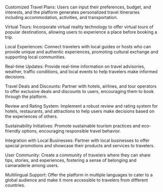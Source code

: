 Customized Travel Plans: Users can input their preferences, budget, and interests, and the platform generates personalized travel itineraries including accommodation, activities, and transportation.

Virtual Tours: Incorporate virtual reality technology to offer virtual tours of popular destinations, allowing users to experience a place before booking a trip.

Local Experiences: Connect travelers with local guides or hosts who can provide unique and authentic experiences, promoting cultural exchange and supporting local communities.

Real-time Updates: Provide real-time information on travel advisories, weather, traffic conditions, and local events to help travelers make informed decisions.

Travel Deals and Discounts: Partner with hotels, airlines, and tour operators to offer exclusive deals and discounts to users, encouraging them to book through the platform.

Review and Rating System: Implement a robust review and rating system for hotels, restaurants, and attractions to help users make decisions based on the experiences of others.

Sustainability Initiatives: Promote sustainable tourism practices and eco-friendly options, encouraging responsible travel behavior.

Integration with Local Businesses: Partner with local businesses to offer special promotions and showcase their products and services to travelers.

User Community: Create a community of travelers where they can share tips, stories, and experiences, fostering a sense of belonging and camaraderie among users.

Multilingual Support: Offer the platform in multiple languages to cater to a global audience and make it more accessible to travelers from different countries.
